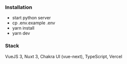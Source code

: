 ### Installation

- start python server
- cp .env.example .env
- yarn install
- yarn dev

### Stack

VueJS 3, Nuxt 3, Chakra UI (vue-next), TypeScript, Vercel
